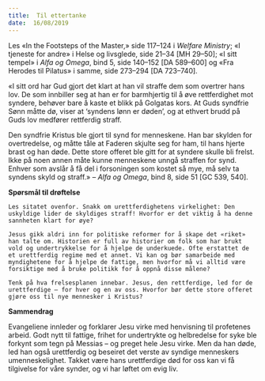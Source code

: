 ```yaml
---
title:  Til ettertanke
date:  16/08/2019
---
```


Les «In the Footsteps of the Master,» side 117–124 i _Welfare Ministry_; «I tjeneste for andre» i Helse og livsglede, side 21–34 [MH 29–50]; «I sitt tempel» i _Alfa og Omega_, bind 5, side 140–152 [DA 589–600] og «Fra Herodes til Pilatus» i samme, side 273–294 [DA 723–740].

«I sitt ord har Gud gjort det klart at han vil straffe dem som overtrer hans lov. De som innbiller seg at han er for barmhjertig til å øve rettferdighet mot syndere, behøver bare å kaste et blikk på Golgatas kors. At Guds syndfrie Sønn måtte dø, viser at ‘syndens lønn er døden’, og at ethvert brudd på Guds lov medfører rettferdig straff.

Den syndfrie Kristus ble gjort til synd for menneskene. Han bar skylden for overtredelse, og måtte tåle at Faderen skjulte seg for ham, til hans hjerte brast og han døde. Dette store offeret ble gitt for at syndere skulle bli frelst. Ikke på noen annen måte kunne menneskene unngå straffen for synd. Enhver som avslår å få del i forsoningen som kostet så mye, må selv ta syndens skyld og straff.» – _Alfa og Omega_, bind 8, side 51 [GC 539, 540].

**Spørsmål til drøftelse**

`Les sitatet ovenfor. Snakk om urettferdighetens virkelighet: Den uskyldige lider de skyldiges straff! Hvorfor er det viktig å ha denne sannheten klart for øye?`

`Jesus gikk aldri inn for politiske reformer for å skape det «riket» han talte om. Historien er full av historier om folk som har brukt vold og undertrykkelse for å hjelpe de underkuede. Ofte erstattet de et urettferdig regime med et annet. Vi kan og bør samarbeide med myndighetene for å hjelpe de fattige, men hvorfor må vi alltid være forsiktige med å bruke politikk for å oppnå disse målene?`

`Tenk på hva frelsesplanen innebar. Jesus, den rettferdige, led for de urettferdige – for hver og en av oss. Hvorfor bør dette store offeret gjøre oss til nye mennesker i Kristus?`

**Sammendrag**

Evangeliene innleder og forklarer Jesu virke med henvisning til profetenes arbeid. Godt nytt til fattige, frihet for undertrykte og helbredelse for syke ble forkynt som tegn på Messias – og preget hele Jesu virke. Men da han døde, led han også urettferdig og beseiret det verste av syndige menneskers umenneskelighet. Takket være hans urettferdige død for oss kan vi få tilgivelse for våre synder, og vi har løftet om evig liv.